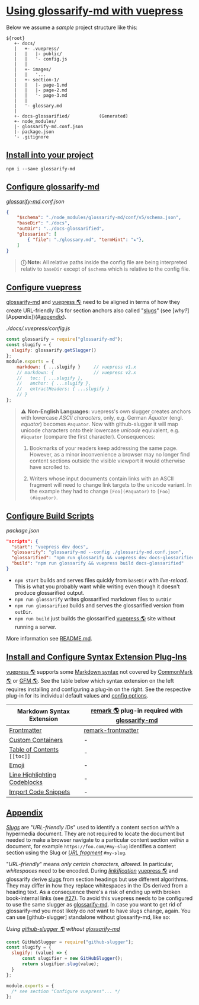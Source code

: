 # [Using glossarify-md with vuepress](#using-glossarify-md-with-vuepress)

<!-- aliases: Use with VuePress -->

[vp-frontmatter]: https://vuepress.vuejs.org/guide/markdown.html#frontmatter

[vp-cc]: https://vuepress.vuejs.org/guide/markdown.html#custom-containers

[vp-emoji]: https://vuepress.vuejs.org/guide/markdown.html#emoji

[vp-toc]: https://vuepress.vuejs.org/guide/markdown.html#table-of-contents

[vp-lh]: https://vuepress.vuejs.org/guide/markdown.html#line-highlighting-in-code-blocks

[vp-code]: https://vuepress.vuejs.org/guide/markdown.html#import-code-snippets

Below we assume a *sample* project structure like this:

    ${root}
       +- docs/
       |   +- .vuepress/
       |   |   |- public/
       |   |   '- config.js
       |   |
       |   +- images/
       |   |   '...
       |   +- section-1/
       |   |   |- page-1.md
       |   |   |- page-2.md
       |   |   '- page-3.md
       |   |
       |   '- glossary.md
       |
       +- docs-glossarified/           (Generated)
       +- node_modules/
       |- glossarify-md.conf.json
       |- package.json
       '- .gitignore

## [Install into your project](#install-into-your-project)

    npm i --save glossarify-md

## [Configure glossarify-md](#configure-glossarify-md)

*[glossarify-md][1].conf.json*

```json
{
    "$schema": "./node_modules/glossarify-md/conf/v5/schema.json",
    "baseDir": "./docs",
    "outDir": "../docs-glossarified",
    "glossaries": [
        { "file": "./glossary.md", "termHint": "★"},
    ]
}
```

> **ⓘ Note:** All relative paths inside the config file are being interpreted relativ to `baseDir` except of `$schema` which is relative to the config file.

## [Configure vuepress](#configure-vuepress)

[glossarify-md][1] and [vuepress 🌎][2] need to be aligned in terms of how they create URL-friendly IDs for section anchors also called "[slugs][3]" (see \[*why?*]\[Appendix])(#[appendix][4]).

<em>./docs/.vuepress/config.js</em>

```js
const glossarify = require("glossarify-md");
const slugify = {
  slugify: glossarify.getSlugger()
};
module.exports = {
    markdown: { ...slugify }     // vuepress v1.x
    // markdown: {               // vuepress v2.x
    //   toc: { ...slugify },
    //   anchor: { ...slugify },
    //   extractHeaders: { ...slugify }
    // }
};
```

> ⚠ **Non-English Languages:** vuepress's own slugger creates anchors with lowercase *ASCII characters*, only, e.g. German *Äquator* (engl. *equator*) becomes `#aquator`. Now with github-slugger it will map unicode characters onto their lowercase *unicode* equivalent, e.g. `#äquator` (compare the first character). Consequences:
>
> 1.  Bookmarks of your readers keep addressing the same page. However, as a minor inconvenience a browser may no longer find content sections outside the visible viewport it would otherwise have scrolled to.
>
> 2.  Writers whose input documents contain links with an ASCII fragment will need to change link targets to the unicode variant. In the example they had to change `[Foo](#aquator)` to `[Foo](#äquator)`.

## [Configure Build Scripts](#configure-build-scripts)

*package.json*

```json
"scripts": {
  "start": "vuepress dev docs",
  "glossarify": "glossarify-md --config ./glossarify-md.conf.json",
  "glossarified": "npm run glossarify && vuepress dev docs-glossarified",
  "build": "npm run glossarify && vuepress build docs-glossarified"
}
```

*   `npm start` builds and serves files quickly from `baseDir` with *live-reload*. This is what you probably want while writing even though it doesn't produce glossarified output.
*   `npm run glossarify` writes glossarified markdown files to `outDir`
*   `npm run glossarified` builds and serves the glossarified version from `outDir`.
*   `npm run build` just builds the glossarified [vuepress 🌎][2] site without running a server.

More information see [README.md][5].

## [Install and Configure Syntax Extension Plug-Ins](#install-and-configure-syntax-extension-plug-ins)

[vuepress 🌎][2] supports some [Markdown syntax][6] not covered by [CommonMark 🌎][7] or [GFM 🌎][8]. See the table below which syntax extension on the left requires installing and configuring a plug-in on the right. See the respective plug-in for its individual default values and [config options][9].

| Markdown Syntax Extension             | [remark 🌎][10] plug-in required with [glossarify-md][1] |
| ------------------------------------- | -------------------------------------------------------- |
| [Frontmatter][vp-frontmatter]         | [remark-frontmatter][11]                                 |
| [Custom Containers][vp-cc]            | -                                                        |
| [Table of Contents][vp-toc] `[[toc]]` | -                                                        |
| [Emoji][vp-emoji]                     | -                                                        |
| [Line Highlighting Codeblocks][vp-lh] | -                                                        |
| [Import Code Snippets][vp-code]       | -                                                        |

## [Appendix](#appendix)

*[Slugs][3]* are "*URL-friendly IDs*" used to identify a content section *within* a hypermedia document. They are not required to locate the document but needed to make a browser navigate to a particular content section *within* a document, for example `https://foo.com/#my-slug` identifies a content section using the Slug or *[URL fragment][12]* `#my-slug`.

"*URL-friendly*" means *only certain characters, allowed*. In particular, *whitespaces* need to be encoded. During *[linkification][13]* [vuepress 🌎][2] and glossarify derive [slugs][3] from section headings but use different algorithms. They may differ in how they replace whitespaces in the IDs derived from a heading text. As a consequence there's a risk of ending up with broken book-internal links (see [#27][14]). To avoid this vuepress needs to be configured to use the same slugger as [glossarify-md][1]. In case you want to get rid of glossarify-md you most likely do *not* want to have slugs change, again. You can use \[github-slugger] standalone without glossarify-md, like so:

*Using [github-slugger 🌎][15] without [glossarify-md][1]*

```js
const GitHubSlugger = require("github-slugger");
const slugify = {
  slugify: (value) => {
      const slugifier = new GitHubSlugger();
      return slugifier.slug(value);
  }
};

module.exports = {
  /* see section "Configure vuepress"... */
};
```

[1]: https://github.com/about-code/glossarify-md

[2]: https://vuepress.vuejs.org "A static website generator translating markdown files into a website powered by [vuejs]."

[3]: https://github.com/about-code/glossarify-md/blob/master/doc/glossary.md#slug "A slug is a URL-friendly identifier that can be used within URL fragments to address headings / sections on a page."

[4]: https://github.com/about-code/glossarify-md/blob/master/doc/use-with-vuepress.md#appendix "Slugs are \"URL-friendly IDs\" used to identify a content section within a hypermedia document."

[5]: ../README.md

[6]: https://vuepress.vuejs.org/guide/markdown.html

[7]: https://commonmark.org "Effort on providing a minimal set of standardized Markdown syntax."

[8]: https://github.github.com/gfm/ "GitHub Flavoured Markdown"

[9]: https://github.com/about-code/glossarify-md/blob/master/conf/README.md

[10]: https://github.com/remarkjs/remark "remark is a parser and compiler project under the unified umbrella for Markdown text files in particular."

[11]: http://unifiedjs.com/explore/package/remark-frontmatter/

[12]: https://github.com/about-code/glossarify-md/blob/master/doc/glossary.md#url-fragment "The fragment is the part follwing the # in a URL."

[13]: https://github.com/about-code/glossarify-md/blob/master/doc/glossary.md#linkification "Process of searching for a term in document A matching a heading phrase in
document B and replacing the term in document A with a Markdown link pointing
onto the term definition in document B."

[14]: https://github.com/about-code/glossarify-md/issues/27

[15]: https://npmjs.com/package/github-slugger "A library providing support for slugs."
